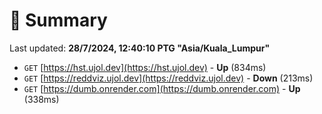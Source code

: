 # 📖 Summary
Last updated: **28/7/2024, 12:40:10 PTG "Asia/Kuala_Lumpur"**

- `GET` [https://hst.ujol.dev](https://hst.ujol.dev) - **Up** (834ms)
- `GET` [https://reddviz.ujol.dev](https://reddviz.ujol.dev) - **Down** (213ms)
- `GET` [https://dumb.onrender.com](https://dumb.onrender.com) - **Up** (338ms)
